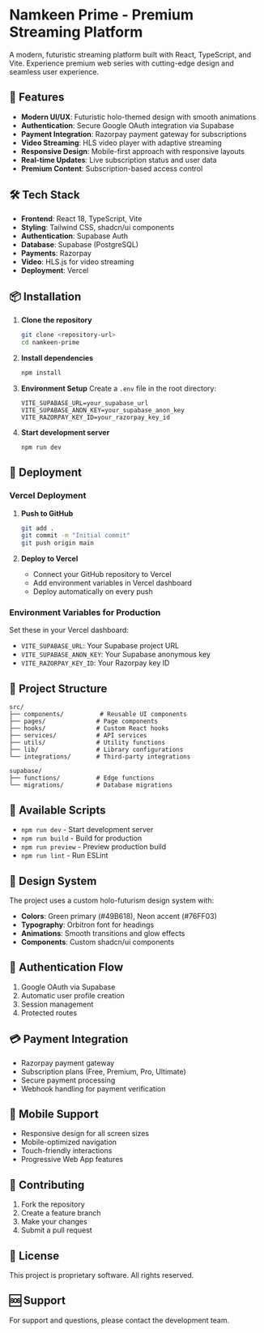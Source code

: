 # Namkeen Prime - Premium Streaming Platform

A modern, futuristic streaming platform built with React, TypeScript, and Vite. Experience premium web series with cutting-edge design and seamless user experience.

## 🚀 Features

- **Modern UI/UX**: Futuristic holo-themed design with smooth animations
- **Authentication**: Secure Google OAuth integration via Supabase
- **Payment Integration**: Razorpay payment gateway for subscriptions
- **Video Streaming**: HLS video player with adaptive streaming
- **Responsive Design**: Mobile-first approach with responsive layouts
- **Real-time Updates**: Live subscription status and user data
- **Premium Content**: Subscription-based access control

## 🛠️ Tech Stack

- **Frontend**: React 18, TypeScript, Vite
- **Styling**: Tailwind CSS, shadcn/ui components
- **Authentication**: Supabase Auth
- **Database**: Supabase (PostgreSQL)
- **Payments**: Razorpay
- **Video**: HLS.js for video streaming
- **Deployment**: Vercel

## 📦 Installation

1. **Clone the repository**
   ```bash
   git clone <repository-url>
   cd namkeen-prime
   ```

2. **Install dependencies**
   ```bash
   npm install
   ```

3. **Environment Setup**
   Create a `.env` file in the root directory:
   ```env
   VITE_SUPABASE_URL=your_supabase_url
   VITE_SUPABASE_ANON_KEY=your_supabase_anon_key
   VITE_RAZORPAY_KEY_ID=your_razorpay_key_id
   ```

4. **Start development server**
   ```bash
   npm run dev
   ```

## 🚀 Deployment

### Vercel Deployment

1. **Push to GitHub**
   ```bash
   git add .
   git commit -m "Initial commit"
   git push origin main
   ```

2. **Deploy to Vercel**
   - Connect your GitHub repository to Vercel
   - Add environment variables in Vercel dashboard
   - Deploy automatically on every push

### Environment Variables for Production

Set these in your Vercel dashboard:

- `VITE_SUPABASE_URL`: Your Supabase project URL
- `VITE_SUPABASE_ANON_KEY`: Your Supabase anonymous key
- `VITE_RAZORPAY_KEY_ID`: Your Razorpay key ID

## 📁 Project Structure

```
src/
├── components/          # Reusable UI components
├── pages/              # Page components
├── hooks/              # Custom React hooks
├── services/           # API services
├── utils/              # Utility functions
├── lib/                # Library configurations
└── integrations/       # Third-party integrations

supabase/
├── functions/          # Edge functions
└── migrations/         # Database migrations
```

## 🔧 Available Scripts

- `npm run dev` - Start development server
- `npm run build` - Build for production
- `npm run preview` - Preview production build
- `npm run lint` - Run ESLint

## 🎨 Design System

The project uses a custom holo-futurism design system with:

- **Colors**: Green primary (#49B618), Neon accent (#76FF03)
- **Typography**: Orbitron font for headings
- **Animations**: Smooth transitions and glow effects
- **Components**: Custom shadcn/ui components

## 🔐 Authentication Flow

1. Google OAuth via Supabase
2. Automatic user profile creation
3. Session management
4. Protected routes

## 💳 Payment Integration

- Razorpay payment gateway
- Subscription plans (Free, Premium, Pro, Ultimate)
- Secure payment processing
- Webhook handling for payment verification

## 📱 Mobile Support

- Responsive design for all screen sizes
- Mobile-optimized navigation
- Touch-friendly interactions
- Progressive Web App features

## 🤝 Contributing

1. Fork the repository
2. Create a feature branch
3. Make your changes
4. Submit a pull request

## 📄 License

This project is proprietary software. All rights reserved.

## 🆘 Support

For support and questions, please contact the development team.
